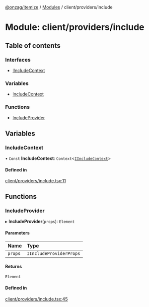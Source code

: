 [@onzag/itemize](../README.md) / [Modules](../modules.md) / client/providers/include

# Module: client/providers/include

## Table of contents

### Interfaces

- [IIncludeContext](../interfaces/client_providers_include.IIncludeContext.md)

### Variables

- [IncludeContext](client_providers_include.md#includecontext)

### Functions

- [IncludeProvider](client_providers_include.md#includeprovider)

## Variables

### IncludeContext

• `Const` **IncludeContext**: `Context`\<[`IIncludeContext`](../interfaces/client_providers_include.IIncludeContext.md)\>

#### Defined in

[client/providers/include.tsx:11](https://github.com/onzag/itemize/blob/59702dd5/client/providers/include.tsx#L11)

## Functions

### IncludeProvider

▸ **IncludeProvider**(`props`): `Element`

#### Parameters

| Name | Type |
| :------ | :------ |
| `props` | `IIncludeProviderProps` |

#### Returns

`Element`

#### Defined in

[client/providers/include.tsx:45](https://github.com/onzag/itemize/blob/59702dd5/client/providers/include.tsx#L45)
